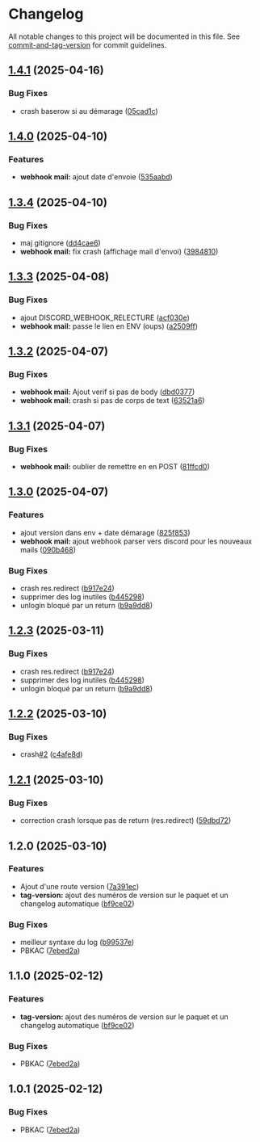 # Changelog

All notable changes to this project will be documented in this file. See [commit-and-tag-version](https://github.com/absolute-version/commit-and-tag-version) for commit guidelines.

## [1.4.1](https://github.com/Parti-Equinoxe/equinoxe_api/compare/v1.4.0...v1.4.1) (2025-04-16)


### Bug Fixes

* crash baserow si au démarage ([05cad1c](https://github.com/Parti-Equinoxe/equinoxe_api/commit/05cad1cacc132b0e8b2e112a77b083bd50c2f2c1))

## [1.4.0](https://github.com/Parti-Equinoxe/equinoxe_api/compare/v1.3.4...v1.4.0) (2025-04-10)


### Features

* **webhook mail:** ajout date d'envoie ([535aabd](https://github.com/Parti-Equinoxe/equinoxe_api/commit/535aabd3e2baaa3dae21a745aed10f7e2edf1f89))

## [1.3.4](https://github.com/Parti-Equinoxe/equinoxe_api/compare/v1.3.3...v1.3.4) (2025-04-10)


### Bug Fixes

* maj gitignore ([dd4cae6](https://github.com/Parti-Equinoxe/equinoxe_api/commit/dd4cae64fa6217eb91fa364011f554eea554fbf3))
* **webhook mail:** fix crash (affichage mail d'envoi) ([3984810](https://github.com/Parti-Equinoxe/equinoxe_api/commit/39848107af8a166f1d6a0b4c350f1e48da6f2e54))

## [1.3.3](https://github.com/Parti-Equinoxe/equinoxe_api/compare/v1.3.2...v1.3.3) (2025-04-08)


### Bug Fixes

* ajout DISCORD_WEBHOOK_RELECTURE ([acf030e](https://github.com/Parti-Equinoxe/equinoxe_api/commit/acf030e94e921915f004bca6acb2c2f5627442e8))
* **webhook mail:** passe le lien en ENV (oups) ([a2509ff](https://github.com/Parti-Equinoxe/equinoxe_api/commit/a2509ff7eadd95a6ebd6f5c11efe4b7d4492173c))

## [1.3.2](https://github.com/Parti-Equinoxe/equinoxe_api/compare/v1.3.1...v1.3.2) (2025-04-07)


### Bug Fixes

* **webhook mail:** Ajout verif si pas de body ([dbd0377](https://github.com/Parti-Equinoxe/equinoxe_api/commit/dbd03775f3464ab514d016877a35020e04f36550))
* **webhook mail:** crash si pas de corps de text ([63521a6](https://github.com/Parti-Equinoxe/equinoxe_api/commit/63521a6d1b6e759ce5178f904cd1ae1b77ae061e))

## [1.3.1](https://github.com/Parti-Equinoxe/equinoxe_api/compare/v1.3.0...v1.3.1) (2025-04-07)


### Bug Fixes

* **webhook mail:** oublier de remettre en en POST ([81ffcd0](https://github.com/Parti-Equinoxe/equinoxe_api/commit/81ffcd07c56a184befb42d1ef98d2f02c344031a))

## [1.3.0](https://github.com/Parti-Equinoxe/equinoxe_api/compare/v1.2.2...v1.3.0) (2025-04-07)


### Features

* ajout version dans env + date démarage ([825f853](https://github.com/Parti-Equinoxe/equinoxe_api/commit/825f8538ebddc7e45bc05b92f42d6f19377f080e))
* **webhook mail:** ajout webhook parser vers discord pour les nouveaux mails ([090b468](https://github.com/Parti-Equinoxe/equinoxe_api/commit/090b4682818f157963e5c5d9412b1f0dd0f8389c))


### Bug Fixes

* crash res.redirect ([b917e24](https://github.com/Parti-Equinoxe/equinoxe_api/commit/b917e24ecbf408083099ef9a94dd6a3e1b56ba06))
* supprimer des log inutiles ([b445298](https://github.com/Parti-Equinoxe/equinoxe_api/commit/b4452989391e709c6696e14b6417d3907e27a8c4))
* unlogin bloqué par un return ([b9a9dd8](https://github.com/Parti-Equinoxe/equinoxe_api/commit/b9a9dd83f0503fb32a03982de89abd72aaa9f43a))

## [1.2.3](https://github.com/Parti-Equinoxe/equinoxe_api/compare/v1.2.2...v1.2.3) (2025-03-11)


### Bug Fixes

* crash res.redirect ([b917e24](https://github.com/Parti-Equinoxe/equinoxe_api/commit/b917e24ecbf408083099ef9a94dd6a3e1b56ba06))
* supprimer des log inutiles ([b445298](https://github.com/Parti-Equinoxe/equinoxe_api/commit/b4452989391e709c6696e14b6417d3907e27a8c4))
* unlogin bloqué par un return ([b9a9dd8](https://github.com/Parti-Equinoxe/equinoxe_api/commit/b9a9dd83f0503fb32a03982de89abd72aaa9f43a))

## [1.2.2](https://github.com/Parti-Equinoxe/equinoxe_api/compare/v1.2.1...v1.2.2) (2025-03-10)


### Bug Fixes

* crash[#2](https://github.com/Parti-Equinoxe/equinoxe_api/issues/2) ([c4afe8d](https://github.com/Parti-Equinoxe/equinoxe_api/commit/c4afe8d28e4f6090853ca5175bf8d25f8ff2b9a3))

## [1.2.1](https://github.com/Parti-Equinoxe/equinoxe_api/compare/v1.2.0...v1.2.1) (2025-03-10)


### Bug Fixes

* correction crash lorsque pas de return (res.redirect) ([59dbd72](https://github.com/Parti-Equinoxe/equinoxe_api/commit/59dbd72d8d9dfa55ae2e00c96e1b9f113fdf8da3))

## 1.2.0 (2025-03-10)


### Features

* Ajout d'une route version ([7a391ec](https://github.com/Parti-Equinoxe/equinoxe_api/commit/7a391ecbbcbf362effee42e33839f292bb512c24))
* **tag-version:** ajout des numéros de version sur le paquet et un changelog automatique ([bf9ce02](https://github.com/Parti-Equinoxe/equinoxe_api/commit/bf9ce02d8198c8c716e52cd8cdfe3e5c3c977596))


### Bug Fixes

* meilleur syntaxe du log ([b99537e](https://github.com/Parti-Equinoxe/equinoxe_api/commit/b99537e84d1413f13c3421f0b5432e916b67e7cd))
* PBKAC ([7ebed2a](https://github.com/Parti-Equinoxe/equinoxe_api/commit/7ebed2a02c4659c3eb501cb341671abcbdf424a9))

## 1.1.0 (2025-02-12)


### Features

* **tag-version:** ajout des numéros de version sur le paquet et un changelog automatique ([bf9ce02](https://github.com/Parti-Equinoxe/equinoxe_api/commit/bf9ce02d8198c8c716e52cd8cdfe3e5c3c977596))


### Bug Fixes

* PBKAC ([7ebed2a](https://github.com/Parti-Equinoxe/equinoxe_api/commit/7ebed2a02c4659c3eb501cb341671abcbdf424a9))

## 1.0.1 (2025-02-12)


### Bug Fixes

* PBKAC ([7ebed2a](https://github.com/Parti-Equinoxe/equinoxe_api/commit/7ebed2a02c4659c3eb501cb341671abcbdf424a9))
